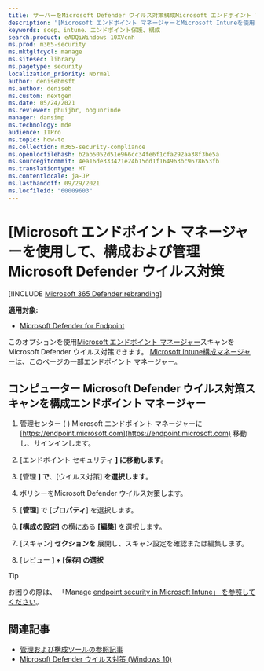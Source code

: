 ```yaml
---
title: サーバーをMicrosoft Defender ウイルス対策構成Microsoft エンドポイント マネージャー
description: '[Microsoft エンドポイント マネージャーとMicrosoft Intuneを使用して、Microsoft Defender ウイルス対策とEndpoint Protection'
keywords: scep、intune、エンドポイント保護、構成
search.product: eADQiWindows 10XVcnh
ms.prod: m365-security
ms.mktglfcycl: manage
ms.sitesec: library
ms.pagetype: security
localization_priority: Normal
author: denisebmsft
ms.author: deniseb
ms.custom: nextgen
ms.date: 05/24/2021
ms.reviewer: phuijbr, oogunrinde
manager: dansimp
ms.technology: mde
audience: ITPro
ms.topic: how-to
ms.collection: m365-security-compliance
ms.openlocfilehash: b2ab5052d51e966cc34fe6f1cfa292aa38f3be5a
ms.sourcegitcommit: 4ea16de333421e24b15dd1f164963bc9678653fb
ms.translationtype: MT
ms.contentlocale: ja-JP
ms.lasthandoff: 09/29/2021
ms.locfileid: "60009603"
---
```

# <a name="use-microsoft-endpoint-manager-to-configure-and-manage-microsoft-defender-antivirus"></a>[Microsoft エンドポイント マネージャーを使用して、構成および管理Microsoft Defender ウイルス対策

[!INCLUDE [Microsoft 365 Defender rebranding](../../includes/microsoft-defender.md)]


**適用対象:**

- [Microsoft Defender for Endpoint](/microsoft-365/security/defender-endpoint/)

このオプションを使用[Microsoft エンドポイント マネージャー](/mem/endpoint-manager-overview)スキャンをMicrosoft Defender ウイルス対策できます。 [Microsoft Intune](/mem/intune/fundamentals/what-is-intune)[構成マネージャーは](/mem/configmgr/core/understand/introduction)、このページの一部エンドポイント マネージャー。

## <a name="configure-microsoft-defender-antivirus-scans-in-endpoint-manager"></a>コンピューター Microsoft Defender ウイルス対策スキャンを構成エンドポイント マネージャー

1. 管理センター ( ) Microsoft エンドポイント マネージャーに [https://endpoint.microsoft.com](https://endpoint.microsoft.com) 移動し、サインインします。

2. [エンドポイント セキュリティ **] に移動します**。

3. [管理 **] で**、[ウイルス対策] **を選択します**。

4. ポリシーをMicrosoft Defender ウイルス対策します。

5. [**管理**] で [**プロパティ**] を選択します。

6. **[構成の設定]** の横にある **[編集]** を選択します。

7. [スキャン] **セクションを** 展開し、スキャン設定を確認または編集します。

8. [レビュー **] + [保存] の選択**

> [!TIP]
> お困りの際は、 「Manage [endpoint security in Microsoft Intune」 を参照してください](/mem/intune/protect/endpoint-security)。

## <a name="related-articles"></a>関連記事

- [管理および構成ツールの参照記事](configuration-management-reference-microsoft-defender-antivirus.md)
- [Microsoft Defender ウイルス対策 (Windows 10)](microsoft-defender-antivirus-in-windows-10.md)
